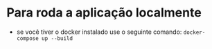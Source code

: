 # Para roda a aplicação localmente

- se você tiver o docker instalado use o seguinte comando: `docker-compose up --build`
